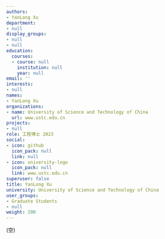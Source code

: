 ```yaml
---
authors:
- YanLong Xu
department:
- null
display_groups:
- null
- null
education:
  courses:
  - course: null
    institution: null
    year: null
email: ''
interests:
- null
names:
- YanLong Xu
organizations:
- name: University of Science and Technology of China
  url: www.ustc.edu.cn
projects:
- null
role: 工程博士 2023
social:
- icon: github
  icon_pack: null
  link: null
- icon: university-logo
  icon_pack: null
  link: www.ustc.edu.cn
superuser: false
title: YanLong Xu
university: University of Science and Technology of China
user_groups:
- Graduate Students
- null
weight: 200
---
```


(空)
